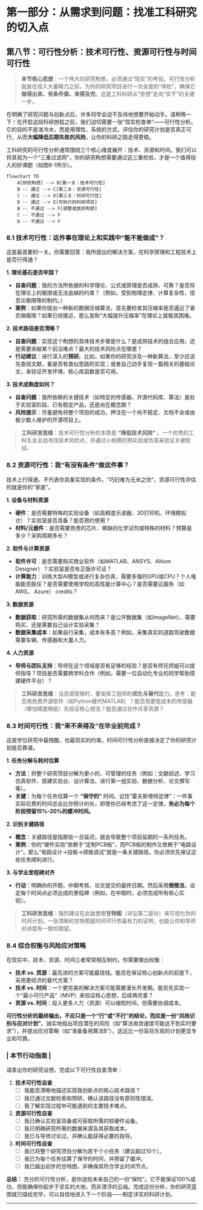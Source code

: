 # 第一部分：从需求到问题：找准工科研究的切入点

## 第八节：可行性分析：技术可行性、资源可行性与时间可行性

> **本节核心思想**：一个伟大的研究构想，必须通过“现实”的考验。可行性分析就是在投入大量精力之前，为你的研究项目进行一次全面的“体检”，确保它**做得出来、有条件做、来得及完**。这是工科科研从“空想”走向“实干”的关键一步。

在明确了研究问题与创新点后，许多同学会迫不及待地想要开始动手。请稍等一下！在开启这段科研旅程之前，我们迫切需要一张“现实检查单”——可行性分析。它的目的不是泼冷水，而是用理性、系统的方式，评估你的研究计划是否真正可行，从而**大幅降低后期失败的风险**，让你的科研之路走得更稳。

工科研究的可行性分析通常围绕三个核心维度展开：技术、资源和时间。我们可以将其视为一个“三重过滤网”，你的研究构想需要通过这三重检验，才是一个值得投入的好课题（如图8-1所示）。

```mermaid
flowchart TD
    A[研究构想] --> B[第一关：技术可行性]
    B -- 通过 --> C[第二关：资源可行性]
    C -- 通过 --> D[第三关：时间可行性]
    D -- 通过 --> E[可执行的科研项目]
    B -- 不通过 --> F[调整或放弃构想]
    C -- 不通过 --> F
    D -- 不通过 --> F
```

### **8.1 技术可行性：这件事在理论上和实践中“能不能做成”？**

这是最首要的一关。你需要回答：我所提出的解决方案，在科学原理和工程技术上是否行得通？

**1. 理论基石是否牢固？**

* **自查问题**：我的方法所依据的科学理论、公式或原理是否成熟、可靠？是否存在理论上的极限或无法逾越的约束？（例如，受到物理定律、计算复杂性、信息论极限等的制约。）
* **案例**：如果你提出一种新的数据压缩算法，首先要检查其压缩率是否逼近了香农熵极限？如果已经接近，那么宣称“大幅提升压缩率”在理论上就极其困难。

**2. 技术路径是否清晰？**

* **自查问题**：实现这个构想的具体技术步骤是什么？是成熟技术的组合应用，还是需要突破某个前沿难点？最大的技术风险点在哪里？
* **行动建议**：进行深入的**预研**。比如，如果你的研究涉及一种新算法，至少应该先查阅文献，看是否有类似思路的实现；或者自己动手复现一篇相关的基础论文，来验证开发环境、核心库函数是否可用。

**3. 技术成熟度如何？**

* **自查问题**：我所依赖的关键技术（如特定的传感器、开源代码库、算法）是处于实验室阶段、已有稳定产品，还是尚在概念期？
* **风险提示**：尽量避免将整个项目的成功，押注在一个尚不稳定、文档不全或由极少数人维护的开源项目上。

> **工科研发思维**：技术可行性分析的本质是 **“降低技术风险”** 。一个优秀的工科生会主动寻找技术风险点，并通过小规模的预实验或仿真来验证关键假设。

### **8.2 资源可行性：我“有没有条件”做这件事？**

技术上行得通，不代表你具备实现的条件。“巧妇难为无米之炊”，资源可行性评估的就是你的“家底”。

**1. 设备与材料资源**

* **硬件**：是否需要特殊的实验设备（如高精度示波器、3D打印机、环境模拟仓）？实验室是否具备？能否预约使用？
* **材料/元器件**：是否需要昂贵的芯片、稀缺的化学试剂或特殊的材料？预算是多少？采购周期多长？

**2. 软件与计算资源**

* **软件许可**：是否需要购买商业软件（如MATLAB、ANSYS、Altium Designer）？实验室是否有正版许可证？
* **计算能力**：训练大型AI模型或进行复杂仿真，需要多强的GPU或CPU？个人电脑能否胜任？是否需要使用学校的高性能计算中心？是否需要云服务（如AWS， Azure） credits？

**3. 数据资源**

* **数据获取**：研究所需的数据集从何而来？是公开数据集（如ImageNet）、需要购买、还是需要自己设计实验采集？
* **数据采集成本**：如果自行采集，成本有多高？例如，采集真实的道路驾驶数据需要车辆、传感器和大量人力。

**4. 人力资源**

* **导师与团队支持**：导师在这个领域是否有足够的经验？是否有师兄师姐可以提供指导？项目是否需要跨学科合作（例如，需要一位自动化专业的同学帮助搭建硬件平台）？

> **工科研发思维**：当资源受限时，要发挥工程师的**优化与替代**能力。思考：能否用免费开源软件（如Python替代MATLAB）？能否用更低成本的传感器（哪怕精度稍低）先验证核心想法？能否通过合作共享资源？

### **8.3 时间可行性：我“来不来得及”在毕业前完成？**

这是学位研究中最残酷、也最现实的约束。时间可行性分析直接决定了你的研究计划是否靠谱。

**1. 任务分解与耗时估算**

* **方法**：将整个研究项目分解为更小的、可管理的任务（例如：文献综述、学习仿真软件、搭建实验台、设计算法、进行第一组实验、数据分析、论文撰写等）。
* **关键**：为每个任务估算一个 **“保守的”** 时间。记住“霍夫斯塔特定律”：一件事实际花费的时间总会比你预计的长，即使你已经考虑了这一定律。**务必为每个阶段预留15%-20%的缓冲时间。**

**2. 识别关键路径**

* **概念**：关键路径是指那些一旦延迟，就会导致整个项目延期的一系列任务。
* **案例**：你的“硬件实验”依赖于“定制PCB板”，而PCB板的制作又依赖于“电路设计”。那么“电路设计->投板->焊接调试”就是一条关键路径。你必须优先保证这些任务顺利进行。

**3. 与学业里程碑对齐**

* **行动**：明确你的开题、中期考核、论文提交的最终日期。然后采用**倒推法**，设定每个时间点必须达成的里程碑（例如，在中期时，必须完成所有核心实验）。

> **工科研发思维**：强烈建议在此就使用**甘特图**（详见第二部分）来可视化你的时间计划。一张清晰的甘特图是时间可行性最有力的证明，也能让你和导师对进度有一致的期望。

### **8.4 综合权衡与风险应对策略**

在现实中，技术、资源、时间三者常常相互制约。你需要做出权衡：

* **技术 vs. 资源**：最先进的方案可能最烧钱。能否在保证核心创新点的前提下，采用更经济的替代方案？
* **技术 vs. 时间**：一个更完美的解决方案可能需要漫长开发期。能否先实现一个“最小可行产品”（MVP）来验证核心思想，后续再完善？
* **资源 vs. 时间**：投入更多人力（资源）可以缩短时间，但需要协调成本。

**可行性分析的最终输出，不应只是一个“行”或“不行”的结论，而应是一份“风险识别与应对计划”**。诚实地指出项目潜在的风险（如“算法收敛速度可能达不到实时要求”），并提出应对策略（如“准备备用算法B”），这远比一份盲目乐观的计划更显专业和可靠。

### **| 本节行动指南 |**

请拿出你的研究设想，完成以下可行性自查清单：

1. **技术可行性自查**
    * [ ] 我能否清晰地描述实现我创新点的核心技术路径？
    * [ ] 我已通过文献检索和预研，确认该路径没有原则性错误。
    * [ ] 我了解实现过程中可能遇到的主要技术难点。

2. **资源可行性自查**
    * [ ] 我已确认实验室具备或可获取所需的软硬件设备。
    * [ ] 我已明确研究所需的数据来源及其获取成本。
    * [ ] 我已与导师讨论过，并确认能获得必要的指导。

3. **时间可行性自查**
    * [ ] 我已将整个研究项目分解为若干个小任务（建议超过10个）。
    * [ ] 我已为每个任务估算了保守的时间，并预留了缓冲。
    * [ ] 我已画出初步的甘特图，并确保其符合学业时间节点。

**总结：** 充分的可行性分析，是你送给未来自己的一份“保险”。它不能保证100%成功，但能确保你起步于坚实的大地，而非漂浮的云端。完成这份分析，你的研究蓝图就已描绘完毕，可以自信地进入下一个阶段——制定详实的科研计划。

---

